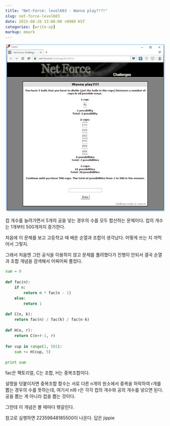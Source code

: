 ```yaml
---
title: "Net-Force: level603 - Wanna play?!?!"
slug: net-force-level603
date: 2015-08-26 13:08:00 +0900 KST
categories: [write-up]
markup: mmark
---
```


![Net-Force level603](net-force-level603.png)

컵 개수를 늘려가면서 5개의 공을 넣는 경우의 수를 모두 합산하는 문제이다. 컵의 개수는 1개부터 500개까지 증가한다.

처음에 이 문제를 보고 고등학교 때 배운 순열과 조합이 생각났다. 어떻게 쓰는 지 까먹어서 그렇지.

그래서 처음엔 그런 공식을 이용하지 않고 문제를 풀려했다가 진행이 안되서 결국 순열과 조합 개념을 검색해서 어찌어찌 풀었다.

```python
sum = 0

def fac(n):
    if n:
        return n * fac(n - 1)
    else:
        return 1

def C(n, k):
    return fac(n) / fac(k) / fac(n-k)

def H(n, r):
    return C(n+r-1, r)

for cup in range(1, 501):
    sum += H(cup, 5)

print sum
```

fac은 팩토리얼, C는 조합, H는 중복조합이다.

설명을 덧붙이자면 중복조합 함수는 서로 다른 n개의 원소에서 중복을 허락하여 r개를 뽑는 경우의 수를 뜻하는데, 여기서 n와 r은 각각 컵의 개수와 공의 개수를 넣으면 된다. 공을 뽑는 게 아니라 컵을 뽑는 것이다.

그런데 이 개념은 볼 때마다 헷갈린다.

참고로 실행하면 22359848185500이 나온다. 답은 jippie
